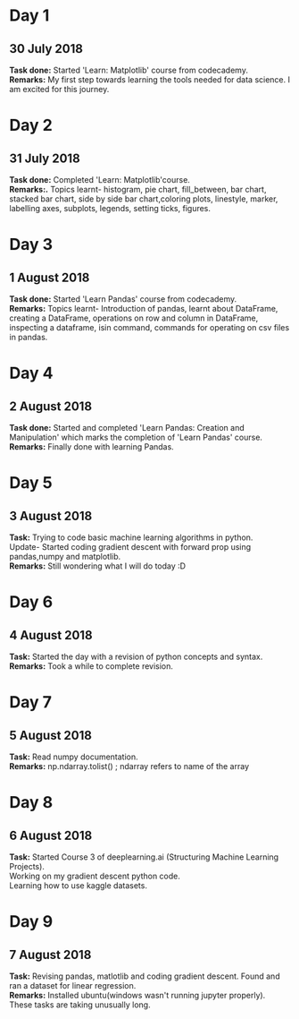 # Day 1
## 30 July 2018

**Task done:** Started 'Learn: Matplotlib' course from codecademy.  
**Remarks:** My first step towards learning the tools needed for data science. I am excited for this journey.  

# Day 2
## 31 July 2018

**Task done:** Completed 'Learn: Matplotlib'course.  
**Remarks:.** Topics learnt- histogram, pie chart, fill_between, bar chart, stacked bar chart, side by side bar chart,coloring plots, linestyle, marker, labelling axes, subplots, legends, setting ticks, figures.  

# Day 3
## 1 August 2018

**Task done:** Started 'Learn Pandas' course from codecademy.  
**Remarks:** Topics learnt- Introduction of pandas, learnt about DataFrame, creating a DataFrame, operations on row and column in DataFrame, inspecting a dataframe, isin command, commands for operating on csv files in pandas.  

# Day 4
## 2 August 2018

**Task done:** Started and completed 'Learn Pandas: Creation and Manipulation' which marks the completion of 'Learn Pandas' course.  
**Remarks:** Finally done with learning Pandas.  

# Day 5
## 3 August 2018

**Task:** Trying to code basic machine learning algorithms in python.  
Update- Started coding gradient descent with forward prop using pandas,numpy and matplotlib.  
**Remarks:** Still wondering what I will do today :D  

# Day 6
## 4 August 2018

**Task:** Started the day with a revision of python concepts and syntax.  
**Remarks:** Took a while to complete revision.

# Day 7
## 5 August 2018

**Task:** Read numpy documentation.  
**Remarks:** np.ndarray.tolist() ; ndarray refers to name of the array  

# Day 8
## 6 August 2018

**Task:** Started Course 3 of deeplearning.ai (Structuring Machine Learning Projects).  
Working on my gradient descent python code.  
Learning how to use kaggle datasets.  

# Day 9
## 7 August 2018

**Task:** Revising pandas, matlotlib and coding gradient descent. Found and ran a dataset for linear regression.  
**Remarks:** Installed ubuntu(windows wasn't running jupyter properly).  
These tasks are taking unusually long.  
